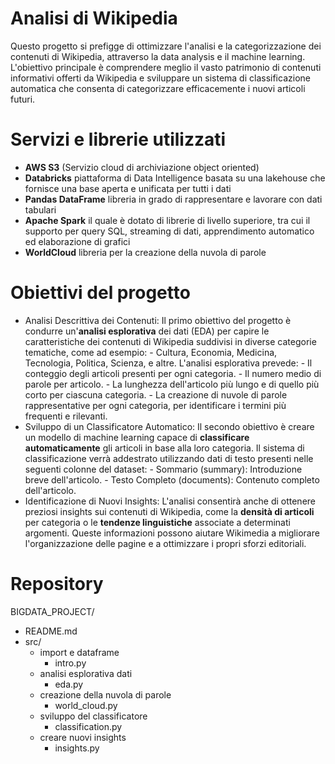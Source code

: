 # Analisi di Wikipedia
Questo progetto si prefigge di ottimizzare l'analisi e la categorizzazione dei contenuti di Wikipedia, attraverso la data analysis e il machine learning. L'obiettivo principale è comprendere meglio il vasto patrimonio di contenuti informativi offerti da Wikipedia e sviluppare un sistema di classificazione automatica che consenta di categorizzare efficacemente i nuovi articoli futuri.

# Servizi e librerie utilizzati
- <strong>AWS S3</strong> (Servizio cloud di archiviazione object oriented)
- <strong>Databricks</strong> piattaforma di Data Intelligence basata su una lakehouse che fornisce una base aperta e unificata per tutti i dati
- <strong>Pandas DataFrame</strong> libreria in grado di rappresentare e lavorare con dati tabulari
- <strong>Apache Spark</strong> il quale è dotato di librerie di livello superiore, tra cui il supporto per query SQL, streaming di dati, apprendimento automatico ed elaborazione di grafici
- <strong>WorldCloud</strong> libreria per la creazione della nuvola di parole

# Obiettivi del progetto
- Analisi Descrittiva dei Contenuti: Il primo obiettivo del progetto è condurre un'<strong>analisi esplorativa</strong> dei dati (EDA) per capire le caratteristiche dei contenuti di Wikipedia suddivisi in diverse categorie tematiche, come ad esempio: - Cultura, Economia, Medicina, Tecnologia, Politica, Scienza, e altre. L'analisi esplorativa prevede: - Il conteggio degli articoli presenti per ogni categoria. - Il numero medio di parole per articolo. - La lunghezza dell'articolo più lungo e di quello più corto per ciascuna categoria. - La creazione di nuvole di parole rappresentative per ogni categoria, per identificare i termini più frequenti e rilevanti.
- Sviluppo di un Classificatore Automatico: Il secondo obiettivo è creare un modello di machine learning capace di <strong>classificare automaticamente</strong> gli articoli in base alla loro categoria. Il sistema di classificazione verrà addestrato utilizzando dati di testo presenti nelle seguenti colonne del dataset: - Sommario (summary): Introduzione breve dell'articolo. - Testo Completo (documents): Contenuto completo dell'articolo.
- Identificazione di Nuovi Insights: L'analisi consentirà anche di ottenere preziosi insights sui contenuti di Wikipedia, come la <strong>densità di articoli</strong> per categoria o le <strong>tendenze linguistiche</strong> associate a determinati argomenti. Queste informazioni possono aiutare Wikimedia a migliorare l'organizzazione delle pagine e a ottimizzare i propri sforzi editoriali.

# Repository
BIGDATA_PROJECT/
- README.md
- src/
    - import e dataframe
      - intro.py
    - analisi esplorativa dati
      - eda.py
    - creazione della nuvola di parole
      - world_cloud.py
    - sviluppo del classificatore
      - classification.py
    - creare nuovi insights
      - insights.py
